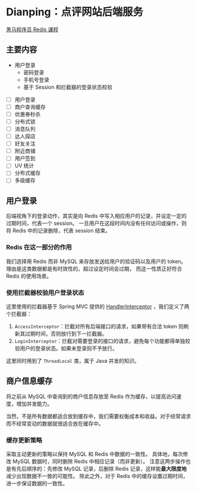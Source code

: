 # Dianping：点评网站后端服务
[黑马程序员 Redis 课程](https://www.bilibili.com/video/BV1cr4y1671t?p=25&share_source=copy_web)

## 主要内容
* 用户登录
  * 密码登录
  * 手机号登录
  * 基于 Session 和拦截器的登录状态校验

- [ ] 用户登录
- [ ] 商户查询缓存
- [ ] 优惠券秒杀
- [ ] 分布式锁
- [ ] 消息队列
- [ ] 达人探店
- [ ] 好友关注
- [ ] 附近商铺
- [ ] 用户签到
- [ ] UV 统计
- [ ] 分布式缓存
- [ ] 多级缓存

## 用户登录

后端视角下的登录动作，其实是向 Redis 中写入相应用户的记录，并设定一定的过期时间，代表一个 session。
一旦用户在这段时间内没有任何访问或操作，则将 Redis 中的记录删除，代表 session 结束。

### Redis 在这一部分的作用
我们选择用 Redis 而非 MySQL 来存放发送给用户的验证码以及用户的 token。理由是这类数据都是有时效性的，超过设定时间会过期，
而这一性质正好符合 Redis 的使用场景。

### 使用拦截器校验用户登录状态
这里使用的拦截器基于 Spring MVC 提供的 [HandlerInterceptor](https://docs.spring.io/spring-framework/docs/current/reference/html/web.html#mvc-handlermapping-interceptor)
，我们定义了两个拦截器：
1. `AccessInterceptor`：拦截对所有后端接口的请求，如果带有合法 token 则刷新其过期时间，否则放行到下一拦截器。
2. `LoginInterceptor`：拦截对需要登录的接口的请求，避免每个功能都得单独校验用户的登录状态。如果未登录则不予放行。

这里同时用到了 `ThreadLocal` 类，属于 Java 并发的知识。

## 商户信息缓存
将之前从 MySQL 中查询到的商户信息存放至 Redis 作为缓存，以提高访问速度，增加并发能力。

当然，不是所有数据都适合放到缓存中，我们需要权衡成本和收益。对于经常请求而不经常变动的数据就很适合放在缓存中。

### 缓存更新策略
采取主动更新的策略以保持 MySQL 和 Redis 中数据的一致性。
具体地，每次修改 MySQL 数据时，同时删除 Redis 中相应记录（而非更新）。
注意这两步操作也是有先后顺序的：先修改 MySQL 记录，后删除 Redis 记录，这样能**最大限度地**减少出现数据不一致的可能性。
除此之外，对于 Redis 中的缓存设置过期时间，进一步保证数据的一致性。
